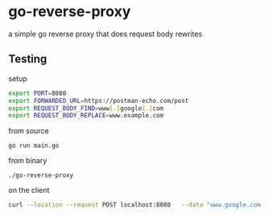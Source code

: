 # go-reverse-proxy
a simple go reverse proxy that does request body rewrites

## Testing

setup

```bash
export PORT=8080
export FORWARDED_URL=https://postman-echo.com/post
export REQUEST_BODY_FIND=www[.]google[.]com
export REQUEST_BODY_REPLACE=www.example.com
```

from source

```
go run main.go
```

from binary

```
./go-reverse-proxy
```

on the client

```bash
curl --location --request POST localhost:8080   --data "www.google.com This is expected to be sent back as part of response body."
```